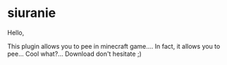 # siuranie

Hello,

This plugin allows you to pee in minecraft game.... In fact, it allows you to pee... Cool what?... Download don't hesitate ;)
